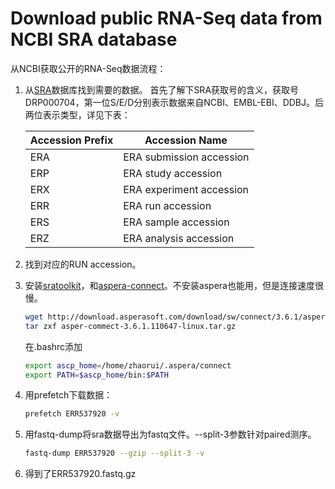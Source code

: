 # Download public RNA-Seq data from NCBI SRA database

从NCBI获取公开的RNA-Seq数据流程：

1. 从[SRA][sra]数据库找到需要的数据。
首先了解下SRA获取号的含义，获取号DRP000704，第一位S/E/D分别表示数据来自NCBI、EMBL-EBI、DDBJ。后两位表示类型，详见下表：

    | Accession Prefix | Accession Name           |
    |------------------|--------------------------|
    | ERA              | ERA submission accession |
    | ERP              | ERA study accession      |
    | ERX              | ERA experiment accession |
    | ERR              | ERA run accession        |
    | ERS              | ERA sample accession     |
    | ERZ              | ERA analysis accession   |

2. 找到对应的RUN accession。
3. 安装[sratoolkit]，和[aspera-connect]。不安装aspera也能用，但是连接速度很慢。
    ``` sh
    wget http://download.asperasoft.com/download/sw/connect/3.6.1/aspera-connect-3.6.1.110647-linux-64.tar.gz
    tar zxf asper-commect-3.6.1.110647-linux.tar.gz
    ```
    在.bashrc添加
    ``` sh
    export ascp_home=/home/zhaorui/.aspera/connect
    export PATH=$ascp_home/bin:$PATH
    ```
4. 用prefetch下载数据：
    ``` sh
    prefetch ERR537920 -v
    ```
5. 用fastq-dump将sra数据导出为fastq文件。--split-3参数针对paired测序。
    ``` sh
    fastq-dump ERR537920 --gzip --split-3 -v
    ```
6. 得到了ERR537920.fastq.gz

[//]: #

   [sra]: <http://www.ncbi.nlm.nih.gov/sra>
   [sratoolkit]: <http://www.ncbi.nlm.nih.gov/Traces/sra/sra.cgi?view=software>
   [aspera-connect]: <http://downloads.asperasoft.com/connect2/>

